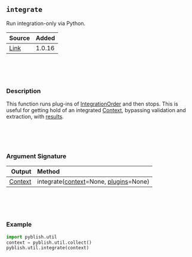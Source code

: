 ## `integrate`

Run integration-only via Python.

| Source     | Added
|------------|---------
|[Link][]    | 1.0.16

[Link]: https://github.com/pyblish/pyblish-base/commit/68ded825ea07b6de3bd5a791628815a9394d6156

<br>
<br>
<br>

### Description

This function runs plug-ins of [IntegrationOrder](IntegrationOrder.md) and then stops. This is useful for getting hold of an integrated [Context](Context.md), bypassing validation and extraction, with [results](result.md).

<br>
<br>
<br>

### Argument Signature

| Output        | Method                                                      |
|--------------:|:------------------------------------------------------------|
| [Context](Context.md)    | integrate([context](Context.md)=None, [plugins](Plugin.md)=None)

<br>
<br>
<br>

### Example

```python
import pyblish.util
context = pyblish.util.collect()
pyblish.util.integrate(context)
```